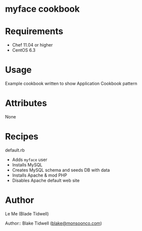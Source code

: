 # myface cookbook

# Requirements
* Chef 11.04 or higher
* CentOS 6.3

# Usage
Example cookbook written to show Application Cookbook pattern

# Attributes
None

# Recipes
default.rb
* Adds `myface` user
* Installs MySQL
* Creates MySQL schema and seeds DB with data
* Installs Apache & mod PHP
* Disables Apache default web site

# Author
Le Me (Blade Tidwell)

Author:: Blake Tidwell (blake@monsoonco.com)
